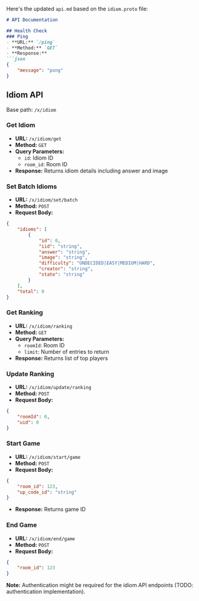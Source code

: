 Here's the updated `api.md` based on the `idiom.proto` file:

```markdown
# API Documentation

## Health Check
### Ping
- **URL:** `/ping`
- **Method:** `GET`
- **Response:**
```json
{
    "message": "pong"
}
```

## Idiom API
Base path: `/x/idiom`

### Get Idiom
- **URL:** `/x/idiom/get`
- **Method:** `GET`
- **Query Parameters:**
  - `id`: Idiom ID
  - `room_id`: Room ID
- **Response:** Returns idiom details including answer and image

### Set Batch Idioms
- **URL:** `/x/idiom/set/batch`
- **Method:** `POST`
- **Request Body:**
```json
{
    "idioms": [
        {
            "id": 0,
            "iid": "string",
            "answer": "string",
            "image": "string",
            "difficulty": "UNDECIDED|EASY|MEDIUM|HARD",
            "creator": "string",
            "state": "string"
        }
    ],
    "total": 0
}
```

### Get Ranking
- **URL:** `/x/idiom/ranking`
- **Method:** `GET`
- **Query Parameters:**
  - `roomId`: Room ID
  - `limit`: Number of entries to return
- **Response:** Returns list of top players

### Update Ranking
- **URL:** `/x/idiom/update/ranking`
- **Method:** `POST`
- **Request Body:**
```json
{
    "roomId": 0,
    "uid": 0
}
```

### Start Game
- **URL:** `/x/idiom/start/game`
- **Method:** `POST`
- **Request Body:**
```json
{
    "room_id": 123,
    "up_code_id": "string"
}
```
- **Response:** Returns game ID

### End Game
- **URL:** `/x/idiom/end/game`
- **Method:** `POST`
- **Request Body:**
```json
{
    "room_id": 123
}
```

**Note:** Authentication might be required for the idiom API endpoints (TODO: authentication implementation).
```